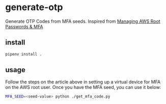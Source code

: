 # generate-otp

Generate OTP Codes from MFA seeds. Inspired from [Managing AWS Root Passwords & MFA](https://summitroute.com/blog/2018/06/20/managing_aws_root_passwords_and_mfa/)

## install

```bash
pipenv install .
```

## usage

Follow the steps on the article above in setting up a virtual device for MFA on the AWS root user. Once you have the MFA seed, you can use it below:

```bash
MFA_SEED=<seed-value> python ./get_mfa_code.py
```
